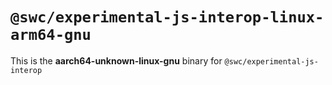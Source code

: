 # `@swc/experimental-js-interop-linux-arm64-gnu`

This is the **aarch64-unknown-linux-gnu** binary for `@swc/experimental-js-interop`
